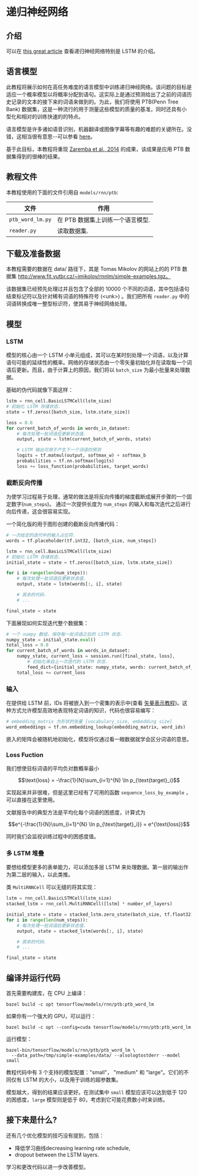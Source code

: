 # 递归神经网络 <a class="md-anchor" id="AUTOGENERATED-recurrent-neural-networks"></a>

## 介绍 <a class="md-anchor" id="AUTOGENERATED-introduction"></a>

可以在 [this great article](http://colah.github.io/posts/2015-08-Understanding-LSTMs/) 查看递归神经网络特别是 LSTM 的介绍。

## 语言模型 <a class="md-anchor" id="AUTOGENERATED-language-modeling"></a>

此教程将展示如何在高任务难度的语言模型中训练递归神经网络。该问题的目标是适应一个概率模型以将概率分配到语句。这实际上是通过预测给出了之前的词语历史记录的文本的接下来的词语来做到的。为此，我们将使用 PTB(Penn Tree Bank) 数据集，这是一种流行的用于测量这些模型的质量的基准，同时还具有小型化和相对的训练快速的的特点。

语言模型是许多诸如语音识别，机器翻译或图像字幕等有趣的难题的关键所在。没错，这相当很有意思--可以参看 [here](http://karpathy.github.io/2015/05/21/rnn-effectiveness/)。

基于此目标，本教程将重现 [Zaremba et al., 2014](http://arxiv.org/abs/1409.2329) 的成果，该成果是应用 PTB 数据集得到的很棒的结果。

## 教程文件 <a class="md-anchor" id="AUTOGENERATED-tutorial-files"></a>

本教程使用的下面的文件引用自 `models/rnn/ptb`:

文件 | 作用
--- | ---
`ptb_word_lm.py` | 在 PTB 数据集上训练一个语言模型.
`reader.py` | 读取数据集.

## 下载及准备数据 <a class="md-anchor" id="AUTOGENERATED-download-and-prepare-the-data"></a>

本教程需要的数据在 data/ 路径下，其是 Tomas Mikolov 的网站上的的 PTB 数据集 http://www.fit.vutbr.cz/~imikolov/rnnlm/simple-examples.tgz。

该数据集已经预先处理过并且包含了全部的 10000 个不同的词语，其中包括语句结束标记符以及针对稀有词语的特殊符号 (\<unk\>) 。我们把所有 `reader.py` 中的词语转换成唯一整型标识符，使其易于神经网络处理。

## 模型 <a class="md-anchor" id="AUTOGENERATED-the-model"></a>

### LSTM <a class="md-anchor" id="AUTOGENERATED-lstm"></a>

模型的核心由一个 LSTM 小单元组成，其可以在某时刻处理一个词语，以及计算语句可能的延续性的概率。网络的存储状态由一个零矢量初始化并在读取每一个词语后更新。而且，由于计算上的原因，我们将以 `batch_size` 为最小批量来处理数据。

基础的伪代码就像下面这样：

```python
lstm = rnn_cell.BasicLSTMCell(lstm_size)
# 初始化 LSTM 存储状态.
state = tf.zeros([batch_size, lstm.state_size])

loss = 0.0
for current_batch_of_words in words_in_dataset:
    # 每次处理一批词语后更新状态值.
    output, state = lstm(current_batch_of_words, state)

    # LSTM 输出可用于产生下一个词语的预测
    logits = tf.matmul(output, softmax_w) + softmax_b
    probabilities = tf.nn.softmax(logits)
    loss += loss_function(probabilities, target_words)
```

### 截断反向传播 <a class="md-anchor" id="AUTOGENERATED-truncated-backpropagation"></a>

为使学习过程易于处理，通常的做法是将反向传播的梯度截断成展开步骤的一个固定数字(`num_steps`)。
通过一次提供长度为 `num_steps` 的输入和每次迭代之后进行向后传递，这会很容易实现。

一个简化版的用于图形创建的截断反向传播代码：

```python
# 一次给定的迭代中的输入占位符.
words = tf.placeholder(tf.int32, [batch_size, num_steps])

lstm = rnn_cell.BasicLSTMCell(lstm_size)
# 初始化 LSTM 存储状态.
initial_state = state = tf.zeros([batch_size, lstm.state_size])

for i in range(len(num_steps)):
    # 每次处理一批词语后更新状态值.
    output, state = lstm(words[:, i], state)

    # 其余的代码.
    # ...

final_state = state
```

下面展现如何实现迭代整个数据集：

```python
# 一个 numpy 数组，保存每一批词语之后的 LSTM 状态.
numpy_state = initial_state.eval()
total_loss = 0.0
for current_batch_of_words in words_in_dataset:
    numpy_state, current_loss = session.run([final_state, loss],
        # 初始化来自上一次迭代的 LSTM 状态.
        feed_dict={initial_state: numpy_state, words: current_batch_of_words})
    total_loss += current_loss
```

### 输入 <a class="md-anchor" id="AUTOGENERATED-inputs"></a>

在提供给 LSTM 前，IDs 将被嵌入到一个密集的表示中(查看 [矢量表示教程](../../tutorials/word2vec/index.md))。这种方式允许模型高效地表现特定词语的知识，代码也很容易编写：

```python
# embedding_matrix 为形状的张量 [vocabulary_size, embedding size]
word_embeddings = tf.nn.embedding_lookup(embedding_matrix, word_ids)
```

嵌入的矩阵会被随机地初始化，模型将仅通过看一眼数据就学会区分词语的意思。

### Loss Fuction <a class="md-anchor" id="AUTOGENERATED-loss-fuction"></a>

我们想使目标词语的平均负对数概率最小
```math
\text{loss} = -\frac{1}{N}\sum_{i=1}^{N} \ln p_{\text{target}_i}
```

实现起来并非很难，但是这里已经有了可用的函数 `sequence_loss_by_example` ，可以直接在这里使用。

文献报告中的典型方法是平均化每个词语的困惑度，计算式为

```math
e^{-\frac{1}{N}\sum_{i=1}^{N} \ln p_{\text{target}_i}} = e^{\text{loss}}
```

同时我们会监视训练过程中的困惑度值。

### 多 LSTM 堆叠 <a class="md-anchor" id="AUTOGENERATED-stacking-multiple-lstms"></a>

要想给模型更多的表单能力，可以添加多层 LSTM 来处理数据。第一层的输出作为第二层的输入，以此类推。

类 `MultiRNNCell` 可以无缝的将其实现：

```python
lstm = rnn_cell.BasicLSTMCell(lstm_size)
stacked_lstm = rnn_cell.MultiRNNCell([lstm] * number_of_layers)

initial_state = state = stacked_lstm.zero_state(batch_size, tf.float32)
for i in range(len(num_steps)):
    # 每次处理一批词语后更新状态值.
    output, state = stacked_lstm(words[:, i], state)

    # 其余的代码.
    # ...

final_state = state
```

## 编译并运行代码 <a class="md-anchor" id="AUTOGENERATED-compile-and-run-the-code"></a>

首先需要构建库，在 CPU 上编译：

```
bazel build -c opt tensorflow/models/rnn/ptb:ptb_word_lm
```

如果你有一个强大的 GPU，可以运行：

```
bazel build -c opt --config=cuda tensorflow/models/rnn/ptb:ptb_word_lm
```

运行模型：

```
bazel-bin/tensorflow/models/rnn/ptb/ptb_word_lm \
  --data_path=/tmp/simple-examples/data/ --alsologtostderr --model small
```

教程代码中有 3 个支持的模型配置："small"，
"medium" 和 "large"。它们的不同仅有 LSTM 的大小，以及用于训练的超参数集。

模型越大，得到的结果应该更好。在测试集中 `small` 模型应该可以达到低于 120 的困惑度，`large` 模型则是低于 80，考虑到它可能花费数小时来训练。

## 接下来是什么? <a class="md-anchor" id="AUTOGENERATED-what-next-"></a>

还有几个优化模型的技巧没有提到，包括：

* 降低学习曲线decreasing learning rate schedule,
* dropout between the LSTM layers.

学习和更改代码以进一步改善模型。
